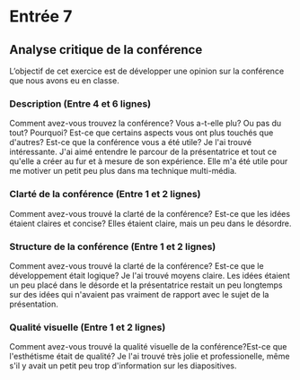 # Entrée 7
## Analyse critique de la conférence

L’objectif de cet exercice est de développer une opinion sur la conférence que nous avons eu en classe. 

### Description (Entre 4 et 6 lignes)
Comment avez-vous trouvez la conférence? Vous a-t-elle plu? Ou pas du tout? Pourquoi? Est-ce que certains aspects vous ont plus touchés que d'autres? Est-ce que la conférence vous a été utile?
Je l'ai trouvé intéressante. J'ai aimé entendre le parcour de la présentatrice et tout ce qu'elle a créer au fur et à mesure de son expérience. Elle m'a été utile pour me motiver un petit peu plus dans ma technique multi-média.

### Clarté de la conférence (Entre 1 et 2 lignes)
Comment avez-vous trouvé la clarté de la conférence? Est-ce que les idées étaient claires et concise?
Elles étaient claire, mais un peu dans le désordre.
### Structure de la conférence (Entre 1 et 2 lignes)
Comment avez-vous trouvé la clarté de la conférence? Est-ce que le développement était logique?
Je l'ai trouvé moyens claire. Les idées étaient un peu placé dans le désorde et la présentatrice restait un peu longtemps sur des idées qui n'avaient pas vraiment de rapport avec le sujet de la présentation.

### Qualité visuelle (Entre 1 et 2 lignes)
Comment avez-vous trouvé la qualité visuelle de la conférence?Est-ce que l'esthétisme était de qualité?
Je l'ai trouvé très jolie et professionelle, même s'il y avait un petit peu trop d'information sur les diapositives.


